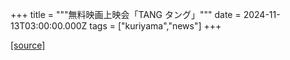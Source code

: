 +++
title = """無料映画上映会「TANG タング」"""
date = 2024-11-13T03:00:00.000Z
tags = ["kuriyama","news"]
+++


[[source]](https://www.town.kuriyama.hokkaido.jp/soshiki/55/29507.html)
